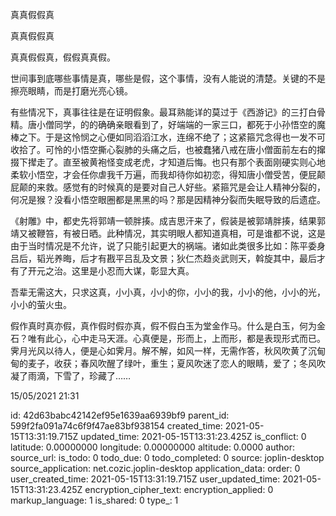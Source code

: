 真真假假真

真真假假真

真真假假真，假假真真假。

世间事到底哪些事情是真，哪些是假，这个事情，没有人能说的清楚。关键的不是擦亮眼睛，而是打磨光亮心镜。

有些情况下，真事往往是在证明假象。最耳熟能详的莫过于《西游记》的三打白骨精。唐小僧同学，的的确确亲眼看到了，好端端的一家三口，都死于小孙悟空的魔棒之下。于是这怜悯之心便如同滔滔江水，连绵不绝了；这紧箍咒念得也一发不可收拾了。可怜的小悟空撕心裂肺的头痛之后，也被蠢猪八戒在唐小僧面前左右的撺掇下撵走了。直至被黄袍怪变成老虎，才知道后悔。也只有那个表面刚硬实则心地柔软小悟空，才会任你虐我千万遍，而我却待你如初恋，得知唐小僧受苦，便屁颠屁颠的来救。感觉有的时候真的是要对自己人好些。紧箍咒是会让人精神分裂的，何况是猴？没看小悟空眼圈都是黑黑的吗？那是因精神分裂而失眠导致的后遗症。

《射雕》中，都史先将郭靖一顿胖揍。成吉思汗来了，假装是被郭靖胖揍，结果郭靖又被鞭笞，有被日晒。此种情况，其实明眼人都知道真相，可是谁都不说，这是由于当时情况是不允许，说了只能引起更大的祸端。诸如此类很多比如：陈平委身吕后，韬光养晦，后才有戡平吕乱及文景；狄仁杰趋炎武则天，斡旋其中，最后才有了开元之治。这里是小忍而大谋，彰显大真。

吾辈无需这大，只求这真，小小真，小小的你，小小的我，小小的他，小小的光，小小的萤火虫。

假作真时真亦假，真作假时假亦真，假不假白玉为堂金作马。什么是白玉，何为金石？唯有此心，心中走马天涯。心真便是，形而上，上而形，都是表现形式而已。霁月光风以待人，便是心如霁月。解不解，如风一样，无需作答，秋风吹黄了沉甸甸的麦子，收获；春风吹醒了绿叶，重生；夏风吹迷了恋人的眼睛，爱了；冬风吹凝了雨滴，下雪了，珍藏了……



15/05/2021 21:31

id: 42d63babc42142ef95e1639aa6939bf9
parent_id: 599f2fa091a74c6f9f47ae83bf938154
created_time: 2021-05-15T13:31:19.715Z
updated_time: 2021-05-15T13:31:23.425Z
is_conflict: 0
latitude: 0.00000000
longitude: 0.00000000
altitude: 0.0000
author: 
source_url: 
is_todo: 0
todo_due: 0
todo_completed: 0
source: joplin-desktop
source_application: net.cozic.joplin-desktop
application_data: 
order: 0
user_created_time: 2021-05-15T13:31:19.715Z
user_updated_time: 2021-05-15T13:31:23.425Z
encryption_cipher_text: 
encryption_applied: 0
markup_language: 1
is_shared: 0
type_: 1